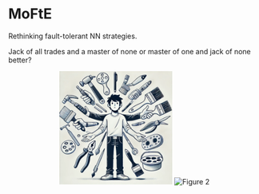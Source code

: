 # MoFtE

Rethinking fault-tolerant NN strategies. 

Jack of all trades and a master of none or master of one and jack of none better?

<p align="center">
  <img src="assets/jack of all trades 1.jpg" alt="Figure 1" width="45%"/>
  <img src="assets/master of none.jpg" alt="Figure 2" width="45%"/>
</p>
